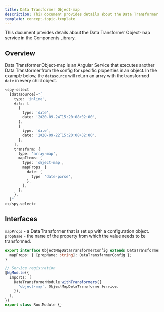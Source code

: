 ```yaml
---
title: Data Transformer Object-map
description: This document provides details about the Data Transformer Object-map service in the Components Library.
template: concept-topic-template
---
```


This document provides details about the Data Transformer Object-map service in the Components Library.

## Overview

Data Transformer Object-map is an Angular Service that executes another Data Transformer from the config for specific properties in an object.
In the example below, the `datasource` will return an array with the transformed `date` in every child object.

```ts
<spy-select
  [datasource]="{
    type: 'inline',
    data: [
      {
        type: 'date',
        date: '2020-09-24T15:20:08+02:00',
      },
      {
        type: 'date',
        date: '2020-09-22T15:20:08+02:00',
      },
    ],
    transform: {
      type: 'array-map',
      mapItems: {
        type: 'object-map',
        mapProps: {
          date: {
            type: 'date-parse',
          },
        },
      },
    },
  }"
></spy-select>
```

## Interfaces



`mapProps` - a Data Transformer that is set up with a configuration object.  
`propName` - the name of the property from which the value needs to be transformed.

```ts
export interface ObjectMapDataTransformerConfig extends DataTransformerConfig {
  mapProps: { [propName: string]: DataTransformerConfig };
}

// Service registration
@NgModule({
  imports: [
    DataTransformerModule.withTransformers({
      'object-map': ObjectMapDataTransformerService,
    }),
  ],
})
export class RootModule {}
```
